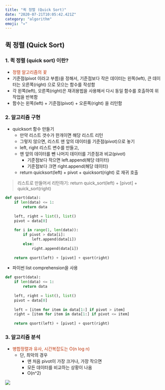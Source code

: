 ```yaml
---
title: "퀵 정렬 (Quick Sort)"
date: "2020-07-21T10:05:42.421Z"
category: "algorithm"
emoji: "✈️"
---
```


## 퀵 정렬 (Quick Sort) 

### 1. 퀵 정렬 (quick sort) 이란?
* <font color='#BF360C'>정렬 알고리즘의 꽃</font>
* 기준점(pivot 이라고 부름)을 정해서, 기준점보다 작은 데이터는 왼쪽(left), 큰 데이터는 오른쪽(right) 으로 모으는 함수를 작성함
* 각 왼쪽(left), 오른쪽(right)은 재귀용법을 사용해서 다시 동일 함수를 호출하여 위 작업을 반복함
* 함수는 왼쪽(left) + 기준점(pivot) + 오른쪽(right) 을 리턴함

### 2. 알고리즘 구현
* quicksort 함수 만들기
  - 만약 리스트 갯수가 한개이면 해당 리스트 리턴
  - 그렇지 않으면, 리스트 맨 앞의 데이터를 기준점(pivot)으로 놓기
  - left, right 리스트 변수를 만들고,
  - 맨 앞의 데이터를 뺀 나머지 데이터를 기준점과 비교(pivot)
    - 기준점보다 작으면 left.append(해당 데이터)
    - 기준점보다 크면 right.append(해당 데이터)
  - return quicksort(left) + pivot + quicksort(right) 로 재귀 호출
  
> 리스트로 만들어서 리턴하기: return quick_sort(left) + [pivot] + quick_sort(right)


```python
def qsort(data):
    if len(data) <= 1:
        return data
    
    left, right = list(), list()
    pivot = data[0]
    
    for i in range(1, len(data)):
        if pivot > data[i]:
            left.append(data[i])
        else:
            right.append(data[i])
            
    return qsort(left) + [pivot] + qsort(right)
```

- 파이썬 list comprehension을 사용

```python
def qsort(data):
    if len(data) <= 1:
        return data
    
    left, right = list(), list()
    pivot = data[0]
    
    left = [item for item in data[1:] if pivot > item]
    right = [item for item in data[1:] if pivot <= item]
        
    return qsort(left) + [pivot] + qsort(right)
```

### 3. 알고리즘 분석
* <font color='#BF360C'>병합정렬과 유사, 시간복잡도는 O(n log n)</font>
  - 단, 최악의 경우 
    - 맨 처음 pivot이 가장 크거나, 가장 작으면
    - 모든 데이터를 비교하는 상황이 나옴
    - O(n^2)
<img src="https://www.fun-coding.org/00_Images/quicksortworks.jpg" />

